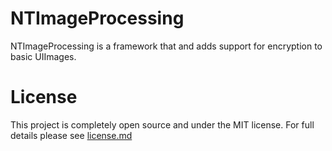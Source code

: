 # NTImageProcessing

NTImageProcessing is a framework that and adds
support for encryption to basic UIImages.

# License

This project is completely open source and under the MIT license. For full details please see [license.md](LICENSE.md)
